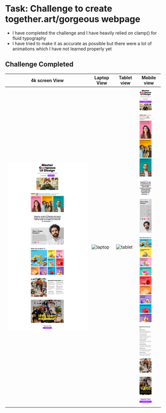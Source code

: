 # Task: Challenge to create together.art/gorgeous webpage
- I have completed the challenge and I have heavily relied on clamp() for fluid typography
- I have tried to make it as accurate as possible but there were a lot of animations which I have not learned properly yet

## Challenge Completed
| 4k screen View | Laptop View | Tablet view | Mobile view |
|-------------|-------------|-------------|-------------|
| ![laptop](./ss/4k.png)|  ![laptop](./ss/desktop.png)|  ![tablet](./ss/tablet.png) |  ![mobile](./ss/mobile.png)|
